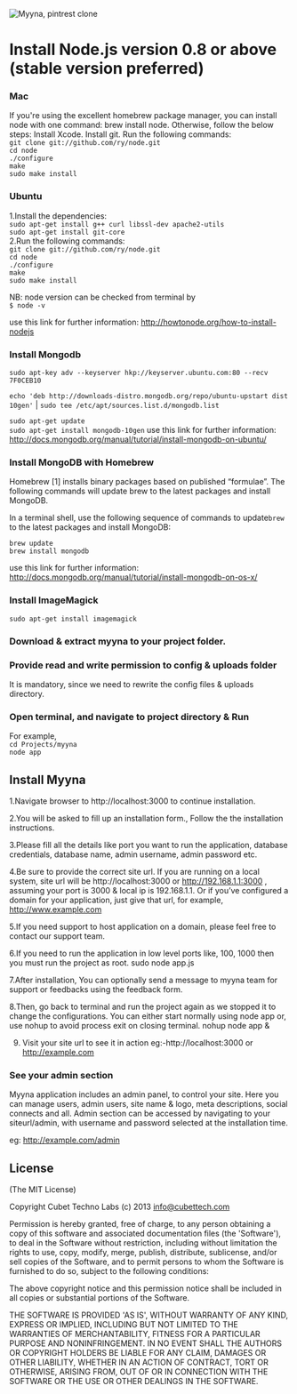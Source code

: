 ![Myyna, pintrest clone](http://www.myyna.com/wp-content/uploads/2014/02/band_logo11.png)

# Install Node.js version 0.8 or above (stable version preferred)

### Mac

If you're using the excellent homebrew package manager, you can install node with one command: brew install node.
Otherwise, follow the below steps:
Install Xcode.
Install git.
Run the following commands:<br>
`git clone git://github.com/ry/node.git`<br>
`cd node`<br>
`./configure`<br>
`make`<br>
`sudo make install`

### Ubuntu

1.Install the dependencies:<br>
`sudo apt-get install g++ curl libssl-dev apache2-utils`<br>
`sudo apt-get install git-core`<br>
2.Run the following commands:<br>
`git clone git://github.com/ry/node.git`<br>
`cd node`<br>
`./configure`<br>
`make`<br>
`sudo make install`

NB: node version can be checked from terminal by <br>
`$ node -v`

use this link for further information: 
http://howtonode.org/how-to-install-nodejs


### Install Mongodb 

`sudo apt-key adv --keyserver hkp://keyserver.ubuntu.com:80 --recv 7F0CEB10`

`echo 'deb http://downloads-distro.mongodb.org/repo/ubuntu-upstart dist 10gen'` | `sudo tee /etc/apt/sources.list.d/mongodb.list`

`sudo apt-get update`<br>
`sudo apt-get install mongodb-10gen`
use this link for further information:  
http://docs.mongodb.org/manual/tutorial/install-mongodb-on-ubuntu/

### Install MongoDB with Homebrew

Homebrew [1] installs binary packages based on published “formulae”. The following commands will update brew to the latest packages and install MongoDB.

In a terminal shell, use the following sequence of commands to update``brew`` to the latest packages and install MongoDB:<br>

`brew update`<br>
`brew install mongodb`<br>

use this link for further information: 
http://docs.mongodb.org/manual/tutorial/install-mongodb-on-os-x/



### Install ImageMagick

`sudo apt-get install imagemagick`


### Download & extract myyna to your project folder.


### Provide read and write permission to config & uploads folder
It is mandatory, since we need to rewrite the config files & uploads directory.
### Open terminal, and navigate to project directory & Run
For example,<br>
`cd Projects/myyna`<br>
`node app`<br>

## Install Myyna

1.Navigate browser to  http://localhost:3000 to continue installation.
 
2.You will be asked to fill up an installation form., Follow the the installation instructions.

3.Please fill all the details like port you want to run the application, database credentials, database name, admin username, admin  password etc.

4.Be sure to provide the correct site url. If you are running on a local system, site url will be http://localhost:3000 or http://192.168.1.1:3000 , assuming your port is 3000 & local ip is 192.168.1.1. Or if you’ve configured a domain for your application, just give that url, for example, http://www.example.com

5.If you need support to host application on a domain, please feel free to contact our support team.

6.If you need to run the application in low level ports like, 100, 1000 then you must run the project as root.
sudo node app.js

7.After installation, You can optionally send a message to myyna team for support or feedbacks using the feedback form.

8.Then, go back to terminal and run the project again as we stopped it to change the configurations. You can either start normally using node app or, use nohup to avoid process exit on closing terminal.
nohup node app &

9. Visit your site url to see it in action 
eg:-http://localhost:3000 or http://example.com

### See your admin section

Myyna application includes an admin panel, to control your site.  Here you can manage users, admin users, site name & logo, meta descriptions, social connects and all. Admin section can be accessed by navigating to your siteurl/admin, with  username and password selected at the installation time.

eg: http://example.com/admin



## License

(The MIT License)

Copyright Cubet Techno Labs (c) 2013  <info@cubettech.com>

Permission is hereby granted, free of charge, to any person obtaining
a copy of this software and associated documentation files (the
'Software'), to deal in the Software without restriction, including
without limitation the rights to use, copy, modify, merge, publish,
distribute, sublicense, and/or sell copies of the Software, and to
permit persons to whom the Software is furnished to do so, subject to
the following conditions:

The above copyright notice and this permission notice shall be
included in all copies or substantial portions of the Software.

THE SOFTWARE IS PROVIDED 'AS IS', WITHOUT WARRANTY OF ANY KIND,
EXPRESS OR IMPLIED, INCLUDING BUT NOT LIMITED TO THE WARRANTIES OF
MERCHANTABILITY, FITNESS FOR A PARTICULAR PURPOSE AND NONINFRINGEMENT.
IN NO EVENT SHALL THE AUTHORS OR COPYRIGHT HOLDERS BE LIABLE FOR ANY
CLAIM, DAMAGES OR OTHER LIABILITY, WHETHER IN AN ACTION OF CONTRACT,
TORT OR OTHERWISE, ARISING FROM, OUT OF OR IN CONNECTION WITH THE
SOFTWARE OR THE USE OR OTHER DEALINGS IN THE SOFTWARE.
